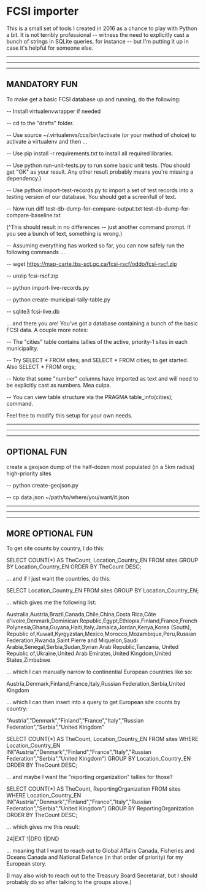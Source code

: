 # FCSI importer

This is a small set of tools I created in 2016 as a chance to play with Python a bit. It is not terribly professional -- witness the need to explicitly cast a bunch of strings in SQLite queries, for instance -- but I'm putting it up in case it's helpful for someone else.



-----------------------------------
-----------------------------------
-----------------------------------

## MANDATORY FUN 

To make get a basic FCSI database up and running, do the following:

-- Install virtualenvwrapper if needed

-- cd to the "drafts" folder.

-- Use   source ~/.virtualenvs/ccs/bin/activate  (or your method of choice) to activate a virtualenv and then ... 

-- Use   pip install -r requirements.txt   to install all required libraries. 

-- Use   python run-unit-tests.py   to run some basic unit tests. (You should get "OK" as your result. Any other result probably means you're missing a dependency.)

-- Use   python import-test-records.py   to import a set of test records into a testing version of our database. You should get a screenfull of text.  

-- Now run     diff test-db-dump-for-compare-output.txt test-db-dump-for-compare-baseline.txt

(^This should result in no differences -- just another command prompt. If you see a bunch of text, something is wrong.)

-- Assuming everything has worked so far, you can now safely run the following commands ... 

-- wget https://map-carte.tbs-sct.gc.ca/fcsi-rscf/oddo/fcsi-rscf.zip 

-- unzip fcsi-rscf.zip

-- python import-live-records.py

-- python create-municipal-tally-table.py

-- sqlite3 fcsi-live.db

... and there you are! You've got a database containing a bunch of the basic FCSI data. A couple more notes: 

-- The "cities" table contains tallies of the active, priority-1 sites in each municipality. 

-- Try     SELECT * FROM sites;    and    SELECT * FROM cities;     to get started. Also     SELECT * FROM orgs;

-- Note that some "number" columns have imported as text and will need to be explicitly cast as numbers. Mea culpa. 

-- You can view table structure via the   PRAGMA table_info(cities);    command.

Feel free to modify this setup for your own needs. 



-----------------------------------
-----------------------------------
-----------------------------------

## OPTIONAL FUN

create a geojson dump of the half-dozen most populated (in a 5km radius) high-priority sites

-- python create-geojson.py

-- cp data.json ~/path/to/where/you/want/it.json



-----------------------------------
-----------------------------------
-----------------------------------

## MORE OPTIONAL FUN

To get site counts by country, I do this:

SELECT COUNT(*) AS TheCount, Location_Country_EN FROM sites GROUP BY Location_Country_EN ORDER BY TheCount DESC;

... and if I just want the countries, do this:

SELECT Location_Country_EN FROM sites GROUP BY Location_Country_EN;

... which gives me the following list: 

Australia,Austria,Brazil,Canada,Chile,China,Costa Rica,Côte d'Ivoire,Denmark,Dominican Republic,Egypt,Ethiopia,Finland,France,French Polynesia,Ghana,Guyana,Haiti,Italy,Jamaica,Jordan,Kenya,Korea (South), Republic of,Kuwait,Kyrgyzstan,Mexico,Morocco,Mozambique,Peru,Russian Federation,Rwanda,Saint Pierre and Miquelon,Saudi Arabia,Senegal,Serbia,Sudan,Syrian Arab Republic,Tanzania, United Republic of,Ukraine,United Arab Emirates,United Kingdom,United States,Zimbabwe

... which I can manually narrow to continential European countries like so:

Austria,Denmark,Finland,France,Italy,Russian Federation,Serbia,United Kingdom

... which I can then insert into a query to get European site counts by country: 

"Austria","Denmark","Finland","France","Italy","Russian Federation","Serbia","United Kingdom"

SELECT COUNT(*) AS TheCount, Location_Country_EN FROM sites WHERE Location_Country_EN IN("Austria","Denmark","Finland","France","Italy","Russian Federation","Serbia","United Kingdom") GROUP BY Location_Country_EN ORDER BY TheCount DESC;

... and maybe I want the "reporting organization" tallies for those? 

SELECT COUNT(*) AS TheCount, ReportingOrganization FROM sites WHERE Location_Country_EN IN("Austria","Denmark","Finland","France","Italy","Russian Federation","Serbia","United Kingdom") GROUP BY ReportingOrganization ORDER BY TheCount DESC;

... which gives me this result:

24|EXT
1|DFO
1|DND

... meaning that I want to reach out to Global Affairs Canada, Fisheries and Oceans Canada and National Defence (in that order of priority) for my European story.

(I may also wish to reach out to the Treasury Board Secretariat, but I should probably do so after talking to the groups above.)  





